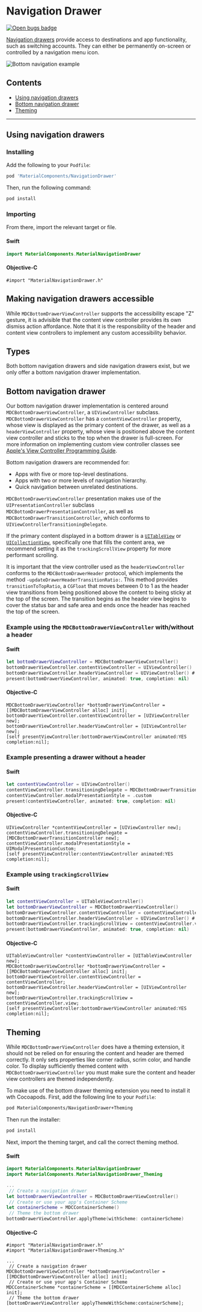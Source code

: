 <!--docs:
title: "NavigationDrawer"
layout: detail
section: components
excerpt: "Navigation drawers provide access to destinations and app functionality, such as switching accounts."
path: /catalog/navigation-drawer/
api_doc_root: true
-->

# Navigation Drawer

[![Open bugs badge](https://img.shields.io/badge/dynamic/json.svg?label=open%20bugs&url=https%3A%2F%2Fapi.github.com%2Fsearch%2Fissues%3Fq%3Dis%253Aopen%2Blabel%253Atype%253ABug%2Blabel%253A%255BNavigationDrawer%255D&query=%24.total_count)](https://github.com/material-components/material-components-ios/issues?q=is%3Aopen+is%3Aissue+label%3Atype%3ABug+label%3A%5BNavigationDrawer%5D)

[Navigation drawers](https://material.io/components/navigation-drawer) provide access to destinations and app functionality, such as switching accounts. They can either be permanently on-screen or controlled by a navigation menu icon.

![Bottom navigation example](docs/assets/bottom-drawer-hero.png)

## Contents

* [Using navigation drawers](#using-navigation-drawers)
* [Bottom navigation drawer](#bottom-navigation-drawer)
* [Theming](#theming)

- - -

## Using navigation drawers

### Installing

Add the following to your `Podfile`:

```bash
pod 'MaterialComponents/NavigationDrawer'
```
<!--{: .code-renderer.code-renderer--install }-->

Then, run the following command:

```bash
pod install
```

### Importing

From there, import the relevant target or file.

<!--<div class="material-code-render" markdown="1">-->
#### Swift
```swift
import MaterialComponents.MaterialNavigationDrawer
```

#### Objective-C

```objc
#import "MaterialNavigationDrawer.h"
```
<!--</div>-->

## Making navigation drawers accessible

While `MDCBottomDrawerViewController` supports the accessibility escape "Z" gesture, it is advisible that the content view controller provides its own dismiss action affordance. Note that it is the responsibility of the header and content view controllers to implement any custom accessibility behavior.

## Types

Both bottom navigation drawers and side navigation drawers exist, but we only offer a bottom navigation drawer implementation.

## Bottom navigation drawer

Our bottom navigation drawer implementation is centered around `MDCBottomDrawerViewController`, a `UIViewController` subclass. `MDCBottomDrawerViewController` has a `contentViewController` property, whose view is displayed as the primary content of the drawer, as well as a `headerViewController` property, whose view is positioned above the content view controller and sticks to the top when the drawer is full-screen. For more information on implementing custom view controller classes see [Apple's View Controller Programming Guide](https://developer.apple.com/library/archive/featuredarticles/ViewControllerPGforiPhoneOS/DefiningYourSubclass.html#//apple_ref/doc/uid/TP40007457-CH7-SW1).

Bottom navigation drawers are recommended for:
* Apps with five or more top-level destinations.
* Apps with two or more levels of navigation hierarchy.
* Quick navigation between unrelated destinations.

`MDCBottomDrawerViewController` presentation makes use of the `UIPresentationController` subclass `MDCBottomDrawerPresentationController`, as well as `MDCBottomDrawerTransitionController`, which conforms to `UIViewControllerTransitioningDelegate`.

If the primary content displayed in a bottom drawer is a [`UITableView`](https://developer.apple.com/library/archive/documentation/UserExperience/Conceptual/TableView_iPhone/CreateConfigureTableView/CreateConfigureTableView.html) or [`UICollectionView`](https://developer.apple.com/library/archive/documentation/WindowsViews/Conceptual/CollectionViewPGforIOS/Introduction/Introduction.html), specifically one that fills the content area, we recommend setting it as the `trackingScrollView` property for more performant scrolling.

It is important that the view controller used as the `headerViewController` conforms to the `MDCBottomDrawerHeader` protocol, which implements the method `-updateDrawerHeaderTransitionRatio:`. This method provides `transitionToTopRatio`, a `CGFloat` that moves between 0 to 1 as the header view transitions from being positioned above the content to being sticky at the top of the screen. The transition begins as the header view begins to cover the status bar and safe area and ends once the header has reached the top of the screen.

### Example using the `MDCBottomDrawerViewController` with/without a header

<!--<div class="material-code-render" markdown="1">-->
#### Swift

```swift
let bottomDrawerViewController = MDCBottomDrawerViewController()
bottomDrawerViewController.contentViewController = UIViewController()
bottomDrawerViewController.headerViewController = UIViewController() # this is optional
present(bottomDrawerViewController, animated: true, completion: nil)
```

#### Objective-C

```objc
MDCBottomDrawerViewController *bottomDrawerViewController = [[MDCBottomDrawerViewController alloc] init];
bottomDrawerViewController.contentViewController = [UIViewController new];
bottomDrawerViewController.headerViewController = [UIViewController new];
[self presentViewController:bottomDrawerViewController animated:YES completion:nil];
```
<!--</div>-->

### Example presenting a drawer without a header

<!--<div class="material-code-render" markdown="1">-->
#### Swift

```swift
let contentViewController = UIViewController()
contentViewController.transitioningDelegate = MDCBottomDrawerTransitionController()
contentViewController.modalPresentationStyle = .custom
present(contentViewController, animated: true, completion: nil)
```

#### Objective-C

```objc
UIViewController *contentViewController = [UIViewController new];
contentViewController.transitioningDelegate = [MDCBottomDrawerTransitionController new];
contentViewController.modalPresentationStyle = UIModalPresentationCustom;
[self presentViewController:contentViewController animated:YES completion:nil];
```
<!--</div>-->

### Example using `trackingScrollView`

<!--<div class="material-code-render" markdown="1">-->
#### Swift

```swift
let contentViewController = UITableViewController()
let bottomDrawerViewController = MDCBottomDrawerViewController()
bottomDrawerViewController.contentViewController = contentViewController
bottomDrawerViewController.headerViewController = UIViewController() # this is optional
bottomDrawerViewController.trackingScrollView = contentViewController.view
present(bottomDrawerViewController, animated: true, completion: nil)
```

#### Objective-C

```objc
UITableViewController *contentViewController = [UITableViewController new];
MDCBottomDrawerViewController *bottomDrawerViewController = [[MDCBottomDrawerViewController alloc] init];
bottomDrawerViewController.contentViewController = contentViewController;
bottomDrawerViewController.headerViewController = [UIViewController new];
bottomDrawerViewController.trackingScrollView = contentViewController.view;
[self presentViewController:bottomDrawerViewController animated:YES completion:nil];
```
<!--</div>-->

## Theming

While `MDCBottomDrawerViewController` does have a theming extension, it should not be relied on for ensuring the content and header are themed correctly. It only sets properties like corner radius, scrim color, and handle color. To display sufficiently themed content with `MDCBottomDrawerViewController` you must make sure the content and header view controllers are themed independently.

To make use of the bottom drawer theming extension you need to install it wth Cocoapods. First, add the following line to your `Podfile`:

```bash
pod MaterialComponents/NavigationDrawer+Theming
```

<!--{: .code-renderer.code-renderer--install }-->

Then run the installer:

```bash
pod install
```

Next, import the theming target, and call the correct theming method.

<!--<div class="material-code-render" markdown="1">-->
#### Swift
```swift
import MaterialComponents.MaterialNavigationDrawer
import MaterialComponents.MaterialNavigationDrawer_Theming

...
 // Create a navigation drawer
let bottomDrawerViewController = MDCBottomDrawerViewController()
 // Create or use your app's Container Scheme
let containerScheme = MDCContainerScheme()
 // Theme the bottom drawer
bottomDrawerViewController.applyTheme(withScheme: containerScheme)
```

#### Objective-C
```objc
#import "MaterialNavigationDrawer.h"
#import "MaterialNavigationDrawer+Theming.h"

...
 // Create a navigation drawer
MDCBottomDrawerViewController *bottomDrawerViewController = [[MDCBottomDrawerViewController alloc] init];
 // Create or use your app's Container Scheme
MDCContainerScheme *containerScheme = [[MDCContainerScheme alloc] init];
 // Theme the bottom drawer
[bottomDrawerViewController applyThemeWithScheme:containerScheme];
```
<!--</div>-->

